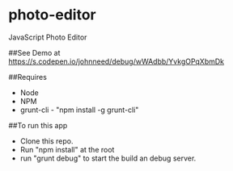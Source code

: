 # photo-editor
JavaScript Photo Editor

##See Demo at https://s.codepen.io/johnneed/debug/wWAdbb/YvkgOPqXbmDk

##Requires
* Node
* NPM
* grunt-cli - "npm install -g grunt-cli"

##To run this app
 * Clone this repo.
 * Run "npm install" at the root
 * run "grunt debug" to start the build an debug server.

